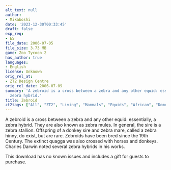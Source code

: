 ```yaml
---
alt_text: null
author:
- Mikaboshi
date: '2023-12-30T00:33:45'
draft: false
exp_req:
- ES
file_date: 2006-07-05
file_size: 3.73 MB
game: Zoo Tycoon 2
has_author: true
languages:
- English
license: Unknown
orig_rel_at:
- ZT2 Design Centre
orig_rel_date: 2006-07-09
summary: 'A zebroid is a cross between a zebra and any other equid: essentially, a
  zebra hybrid.'
title: Zebroid
zt2tags: ["All", "ZT2", "Living", "Mammals", "Equids", "African", "Domestic"]
---
```

A zebroid is a cross between a zebra and any other equid: essentially, a zebra hybrid. They are also known as zebra mules. In general, the sire is a zebra stallion. Offspring of a donkey sire and zebra mare, called a zebra hinny, do exist, but are rare. Zebroids have been bred since the 19th Century. The extinct quagga was also crossed with horses and donkeys. Charles Darwin noted several zebra hybrids in his works.

This download has no known issues and includes a gift for guests to purchase.